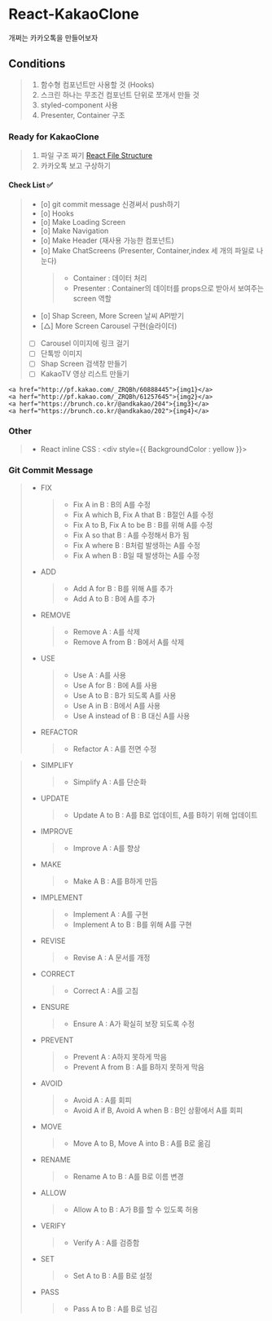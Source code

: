 # React-KakaoClone

개쩌는 카카오톡을 만들어보자

## Conditions

> 1. 함수형 컴포넌트만 사용할 것 (Hooks)
> 2. 스크린 하나는 무조건 컴포넌트 단위로 쪼개서 만들 것
> 3. styled-component 사용
> 4. Presenter, Container 구조

### Ready for KakaoClone

> 1. 파일 구조 짜기 [React File Structure](https://ko.reactjs.org/docs/faq-structure.html)
> 2. 카카오톡 보고 구상하기

#### Check List ✅

> - [o] git commit message 신경써서 push하기
> - [o] Hooks
> - [o] Make Loading Screen
> - [o] Make Navigation
> - [o] Make Header (재사용 가능한 컴포넌트)
> - [o] Make ChatScreens (Presenter, Container,index 세 개의 파일로 나눈다)
>   > - Container : 데이터 처리
>   > - Presenter : Container의 데이터를 props으로 받아서 보여주는 screen 역할
> - [o] Shap Screen, More Screen 날씨 API받기
> - [△] More Screen Carousel 구현(슬라이더)
> - [ ] Carousel 이미지에 링크 걸기
> - [ ] 단톡방 이미지
> - [ ] Shap Screen 검색창 만들기
> - [ ] KakaoTV 영상 리스트 만들기

```
<a href="http://pf.kakao.com/_ZRQBh/60888445">{img1}</a>
<a herf="http://pf.kakao.com/_ZRQBh/61257645">{img2}</a>
<a herf="https://brunch.co.kr/@andkakao/204">{img3}</a>
<a herf="https://brunch.co.kr/@andkakao/202">{img4}</a>
```

### Other

> - React inline CSS : <div style={{ BackgroundColor : yellow }}>

### Git Commit Message

> - FIX
>   > - Fix A in B : B의 A를 수정
>   > - Fix A which B, Fix A that B : B절인 A를 수정
>   > - Fix A to B, Fix A to be B : B를 위해 A를 수정
>   > - Fix A so that B : A를 수정해서 B가 됨
>   > - Fix A where B : B처럼 발생하는 A를 수정
>   > - Fix A when B : B일 때 발생하는 A를 수정
> - ADD
>   > - Add A for B : B를 위해 A를 추가
>   > - Add A to B : B에 A를 추가
> - REMOVE
>   > - Remove A : A를 삭제
>   > - Remove A from B : B에서 A를 삭제
> - USE
>   > - Use A : A를 사용
>   > - Use A for B : B에 A를 사용
>   > - Use A to B : B가 되도록 A를 사용
>   > - Use A in B : B에서 A를 사용
>   > - Use A instead of B : B 대신 A를 사용
> - REFACTOR
>   > - Refactor A : A를 전면 수정

> - SIMPLIFY
>   > - Simplify A : A를 단순화
> - UPDATE
>   > - Update A to B : A를 B로 업데이트, A를 B하기 위해 업데이트
> - IMPROVE
>   > - Improve A : A를 향상
> - MAKE
>   > - Make A B : A를 B하게 만듬
> - IMPLEMENT
>   > - Implement A : A를 구현
>   > - Implement A to B : B를 위해 A를 구현
> - REVISE
>   > - Revise A : A 문서를 개정
> - CORRECT
>   > - Correct A : A를 고침
> - ENSURE
>   > - Ensure A : A가 확실히 보장 되도록 수정
> - PREVENT
>   > - Prevent A : A하지 못하게 막음
>   > - Prevent A from B : A를 B하지 못하게 막음
> - AVOID
>   > - Avoid A : A를 회피
>   > - Avoid A if B, Avoid A when B : B인 상황에서 A를 회피
> - MOVE
>   > - Move A to B, Move A into B : A를 B로 옮김
> - RENAME
>   > - Rename A to B : A를 B로 이름 변경
> - ALLOW
>   > - Allow A to B : A가 B를 할 수 있도록 허용
> - VERIFY
>   > - Verify A : A를 검증함
> - SET
>   > - Set A to B : A를 B로 설정
> - PASS
>   > - Pass A to B : A를 B로 넘김
